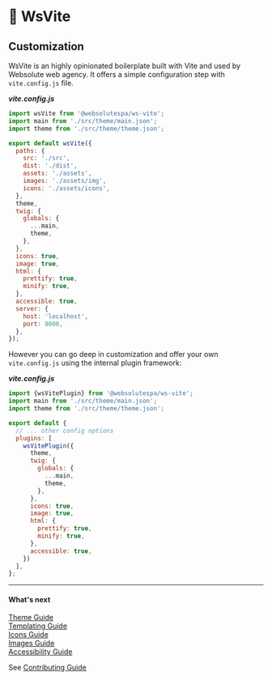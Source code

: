 # 🔵 WsVite

## Customization

WsVite is an highly opinionated boilerplate built with Vite and used by Websolute web agency.
It offers a simple configuration step with `vite.config.js` file.

***vite.config.js***
```js
import wsVite from '@websolutespa/ws-vite';
import main from './src/theme/main.json';
import theme from './src/theme/theme.json';

export default wsVite({
  paths: {
    src: './src',
    dist: './dist',
    assets: './assets',
    images: './assets/img',
    icons: './assets/icons',
  },
  theme,
  twig: {
    globals: {
      ...main,
      theme,
    },
  },
  icons: true,
  image: true,
  html: {
    prettify: true,
    minify: true,
  },
  accessible: true,
  server: {
    host: 'localhost',
    port: 8000,
  },
});
```

However you can go deep in customization and offer your own `vite.config.js`
using the internal plugin framework:

***vite.config.js***
```js
import {wsVitePlugin} from '@websolutespa/ws-vite';
import main from './src/theme/main.json';
import theme from './src/theme/theme.json';

export default {
  // ... other config options
  plugins: [
    wsVitePlugin({
      theme,
      twig: {
        globals: {
          ...main,
          theme,
        },
      },
      icons: true,
      image: true,
      html: {
        prettify: true,
        minify: true,
      },
      accessible: true,
    })
  ],
};
```

---
#### What's next
[Theme Guide](THEMING.md)  
[Templating Guide](TEMPLATING.md)   
[Icons Guide](ICONS.md)  
[Images Guide](IMAGES.md)  
[Accessibility Guide](ACCESSIBILITY.md)  

See [Contributing Guide](../CONTRIBUTING.md)
